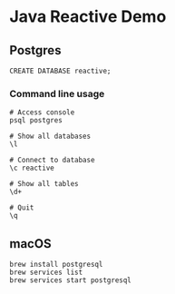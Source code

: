 # Java Reactive Demo

## Postgres
```
CREATE DATABASE reactive;
```

### Command line usage
```
# Access console
psql postgres

# Show all databases
\l

# Connect to database
\c reactive

# Show all tables
\d+

# Quit
\q
```


## macOS
```
brew install postgresql
brew services list
brew services start postgresql
```
